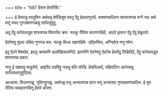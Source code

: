 +++
title = "687 हॆसरु हॆसरिसि."

+++
ई हॆसरन्नु वस्तुविन अर्थवन्नु बेर्पडिसुव वस्तु ऎंदु हेळलागुत्तदॆ. वाक्यगळल्लिन व्यत्यासगळ बग्गॆ नन्न अर्थ मत्तु भयद गुणलक्षणगळन्नु साधिसुवुदु.

अदु ऎंदु करॆयल्पडुव शास्त्रगळ विवरणॆय क्रम. नाल्कु रीतिय कारणगळिवॆ, आदरॆ इतररु ऐदु ऎंदु हेळुत्तारॆ.

ऐदनॆयदु मूलद उळिद गुणगळ बल. नाल्कु विधद यज्ञगळिवॆ- उद्भिचित्र, अग्निहोत्र मत्तु श्येन.

इदु ऐदने वैश्वदेव, इदन्नु क्रमवागि उल्लेखिसलागिदॆ. इतररिगॆ ऐदनॆयदु ऐदनॆय हॆसरॆंदु तिळिदिदॆ, ऎंदु करॆयल्पडुव शास्त्रगळ प्रकार.

नानु ई यज्ञवन्नु माडुत्तेनॆ, आद्दरिंद दयविट्टु नन्नन्नु बलि कॊडि. हॆसरिल्लदॆ, वहिवाटिन आरंभवन्नु साधिसलागुवुदिल्ल.

आध्यात्म, विधानगळु, नुडिगट्टुगळु, अर्थगळु मत्तु अभ्यासगळ ज्ञान मत्तु अभ्यासद गुणलक्षणगळल्लि. ई मूरु रीतिय व्यवहारगळिगू हॆसरे कारण.

